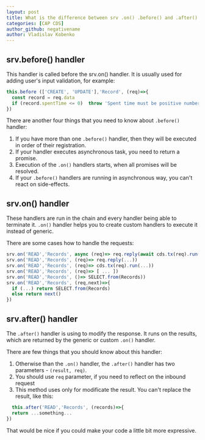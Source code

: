 ```yaml
---
layout: post
title: What is the difference between srv .on() .before() and .after() handlers in CAP CDS?
categories: [CAP CDS]
author_github: negativename
author: Vladislav Kobenko
---
```


## srv.before() handler

This handler is called before the srv.on() handler. It is usually used for adding user's input validation, for example:

```js
this.before (['CREATE', 'UPDATE'],'Record', (req)=>{
  const record = req.data
  if (record.spentTime <= 0)  throw 'Spent time must be positive number'
})
```

There are another four things that you need to know about `.before()` handler:

1. If you have more than one `.before()` handler, then they will be executed in order of their registration. 
2. If your handler executes asynchronous task, you need to return a promise.
3. Execution of the `.on()` handlers starts, when all promises will be resolved.
4. If your `.before()` handlers are running in asynchronous way, you can't react on side-effects.

## srv.on() handler

These handlers are run in the chain and every handler being able to terminate it. `.on()` handler helps you to create custom handlers to execute it instead of generic.

There are some cases how to handle the requests:

```js
srv.on('READ','Records', async (req)=> req.reply(await cds.tx(req).run(...))
srv.on('READ','Records', (req)=> req.reply(...))
srv.on('READ','Records', (req)=> cds.tx(req).run(...))
srv.on('READ','Records', (req)=> [ ... ])
srv.on('READ','Records', ()=> SELECT.from(Records))
srv.on('READ','Records', (req,next)=>{
  if (...) return SELECT.from(Records) 
  else return next()  
})
```

## srv.after() handler

The `.after()` handler is using to modify the response. It runs on the results, which are returned by the generic or custom `.on()` handler.

There are few things that you should know about this handler:

1. Otherwise than the `.on()` handler, the `.after()` handler has two parameters - `(result, req)`.
2. You should use `req` parameter, if you need to reflect on the inbound request
3. This method uses only for modificate the result. You can't replace the result, like this: 
```js
  this.after('READ','Records', (records)=>{
  return ...something...
})
```

That would be nice if you could make your code a little bit more expressive.
